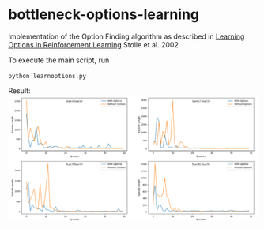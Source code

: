 # bottleneck-options-learning
Implementation of the Option Finding algorithm as described in [Learning Options in Reinforcement Learning](https://www.cs.cmu.edu/~mstoll/pubs/stolle2002learning.pdf) Stolle et al. 2002

To execute the main script, run

`python learnoptions.py`

Result:
![Result](https://raw.githubusercontent.com/utkd/bottleneck-options-learning/main/result.png)
